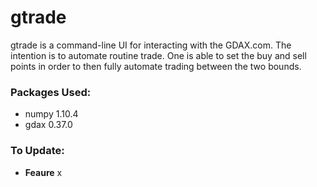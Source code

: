 # gtrade
gtrade is a command-line UI for interacting with the GDAX.com. The intention is to automate routine trade. One is able to set the buy and sell points in order to then fully automate trading between the two bounds.

### Packages Used:
* numpy 1.10.4
* gdax 0.37.0


### To Update:
* **Feaure** x
